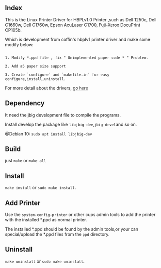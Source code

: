 Index
-----
This is the Linux Printer Driver for HBPLv1.0 Printer ,such as Dell 1250c, Dell C1660w, Dell C1760w, Epson AcuLaser C1700, Fuji-Xerox DocuPrint CP105b.

Which is development from coffin's hbplv1 printer driver and make some modify below:

```

1. Modify *.ppd file , fix " Unimplemented paper code * " Problem.

2. Add a5 paper size support

3. Create `configure` and `makefile.in` for easy configure,install,uninstall.
```

For more detail about the drivers, [go here](http://www.dechifro.org/hbpl)

Dependency
-----
It need the jbig development file to compile the programs.

Install develop the package like `libjbig-dev`,`jbig-devel`and so on.

@Debian 10: `sudo apt install libjbig-dev`

Build
-----
just `make` or `make all`

Install
-----
`make install` or `sudo make install`.

Add Printer
-----
Use the `system-config-printer` or other cups admin tools to add the printer with the installed *.ppd as normal printer.

The installed *.ppd should be found by the admin tools,or your can special/upload the *.ppd files from the `ppd` directory.

Uninstall
-----
`make uninstall` or `sudo make uninstall`.

